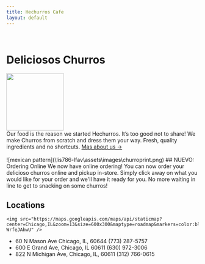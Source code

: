 ```yaml
---
title: Hechurros Cafe
layout: default
---
```

<br>  

# Deliciosos Churros
<div class="row">
<div class="col-md-6">
<img style="height:150px;" src="https://www.cookingclassy.com/wp-content/uploads/2018/08/churros-55.jpg" /></div>
<div class="col-md-6">
Our food is the reason we started Hechurros. It’s too good not to share! We make Churros from scratch
and dress them your way. Fresh, quality ingredients and no shortcuts.
                <a href="/lis786-lfav/about/" id="underline">Mas about us &#x2192;</a>
                </div>
</div>
<br>

<span id="image">
![mexican pattern](\lis786-lfav\assets\images\churroprint.png)</span>
## NUEVO: Ordering Online
We now have online ordering! You can now order your delicioso churros online and
pickup in-store. Simply click away on what you would like for your order and we'll
have it ready for you. No more waiting in line to get to snacking on some churros!

## Locations
    <img src="https://maps.googleapis.com/maps/api/staticmap?center=Chicago,IL&zoom=13&size=600x300&maptype=roadmap&markers=color:blue%7Clabel:S%7C41.897377,-87.625101&markers=color:green%7Clabel:G%7C41.881755,-87.773651&markers=color:red%7Clabel:C%7C41.851669,-87.67358&key=AIzaSyCDG5kJCf2zAe81qZwwGLbAl-WrfeJAhwU" />

- 60 N Mason Ave Chicago, IL, 60644                               (773) 287-5757
- 600 E Grand Ave, Chicago, IL 60611                              (630) 972-3006
- 822 N Michigan Ave, Chicago, IL, 60611                          (312) 766-0615
